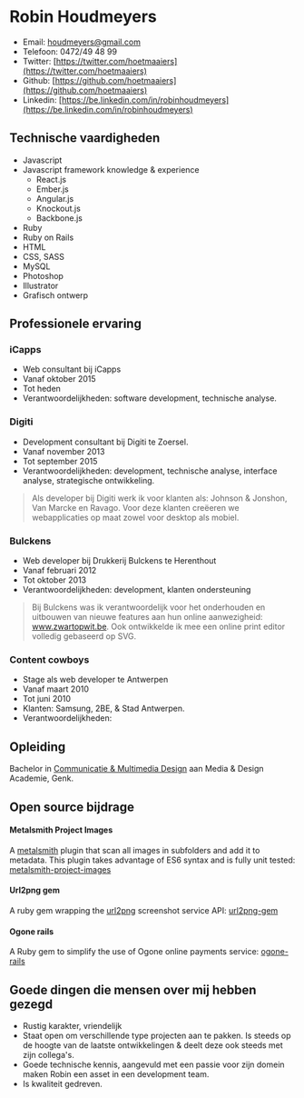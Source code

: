 # Robin Houdmeyers


- Email: [houdmeyers@gmail.com](mailto:houdmeyers@gmail.com)
- Telefoon: 0472/49 48 99
- Twitter: [https://twitter.com/hoetmaaiers](https://twitter.com/hoetmaaiers)
- Github: [https://github.com/hoetmaaiers](https://github.com/hoetmaaiers)
- Linkedin: [https://be.linkedin.com/in/robinhoudmeyers](https://be.linkedin.com/in/robinhoudmeyers)



## Technische vaardigheden

- Javascript
- Javascript framework knowledge & experience
  - React.js
  - Ember.js
  - Angular.js
  - Knockout.js
  - Backbone.js
- Ruby
- Ruby on Rails
- HTML
- CSS, SASS
- MySQL
- Photoshop
- Illustrator
- Grafisch ontwerp



## Professionele ervaring

### iCapps
- Web consultant bij iCapps
- Vanaf oktober 2015
- Tot heden
- Verantwoordelijkheden: software development, technische analyse.


### Digiti
- Development consultant bij Digiti te Zoersel.
- Vanaf november 2013
- Tot september 2015
- Verantwoordelijkheden: development, technische analyse, interface analyse, strategische ontwikkeling.

> Als developer bij Digiti werk ik voor klanten als: Johnson & Jonshon, Van Marcke en Ravago. Voor deze klanten creëeren we webapplicaties op maat zowel voor desktop als mobiel.


### Bulckens

- Web developer bij Drukkerij Bulckens te Herenthout
- Vanaf februari 2012
- Tot oktober 2013
- Verantwoordelijkheden: development, klanten ondersteuning

> Bij Bulckens was ik verantwoordelijk voor het onderhouden en uitbouwen van nieuwe features aan hun online aanwezigheid: www.zwartopwit.be. Ook ontwikkelde ik mee een online print editor volledig gebaseerd op SVG.


### Content cowboys

- Stage als web developer te Antwerpen
- Vanaf maart 2010
- Tot juni 2010
- Klanten: Samsung, 2BE, & Stad Antwerpen.
- Verantwoordelijkheden:



## Opleiding

Bachelor in [Communicatie & Multimedia Design](http://www.mad-fac.be/content/communicatie-en-mediadesign) aan Media & Design Academie, Genk.


## Open source bijdrage

#### Metalsmith Project Images
A [metalsmith](http://metalsmith.io) plugin that scan all images in subfolders and add it to metadata. This plugin takes advantage of ES6 syntax and is fully unit tested:
[metalsmith-project-images](https://github.com/hoetmaaiers/metalsmith-project-images)



#### Url2png gem

A ruby gem wrapping the [url2png](http://url2png.com) screenshot service API: [url2png-gem](https://github.com/hoetmaaiers/url2png-gem)

#### Ogone rails

A Ruby gem to simplify the use of Ogone online payments service: [ogone-rails ](https://github.com/hoetmaaiers/ogone-rails)


## Goede dingen die mensen over mij hebben gezegd

- Rustig karakter, vriendelijk
- Staat open om verschillende type projecten aan te pakken. Is steeds op de hoogte van de laatste ontwikkelingen & deelt deze ook steeds met zijn collega's.
- Goede technische kennis, aangevuld met een passie voor zijn domein maken Robin een asset in een development team.
- Is kwaliteit gedreven.
